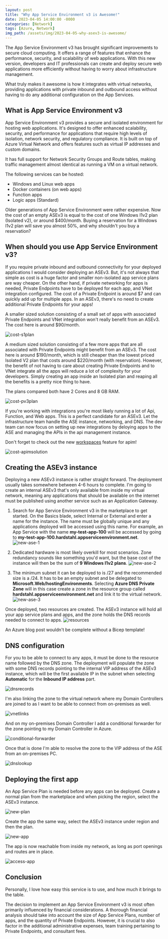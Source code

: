 ```yaml
---
layout: post
title: "Why App Service Environment v3 is Awesome!"
date: 2023-04-05 14:00:00 -0000
categories: [Network]
tags: [Azure, Network]
img_path: /assets/img/2023-04-05-why-asev3-is-awesome/
---
```


The App Service Environment v3 has brought significant improvements to secure cloud computing. It offers a range of features that enhance the performance, security, and scalability of web applications. With this new version, developers and IT professionals can create and deploy secure web applications more efficiently without having to worry about infrastructure management.

What truly makes it awesome is how it integrates with virtual networks, providing applications with private inbound and outbound access without having to do any additional configuration on the App Services.

## What is App Service Environment v3

App Service Environment v3 provides a secure and isolated environment for hosting web applications. It's designed to offer enhanced scalability, security, and performance for applications that require high levels of isolation, network security, and regulatory compliance. It is built on top of Azure Virtual Network and offers features such as virtual IP addresses and custom domains.

It has full support for Network Security Groups and Route tables, making traffic management almost identical as running a VM on a virtual network.

The following services can be hosted:

- Windows and Linux web apps
- Docker containers (on web apps)
- Function apps
- Logic apps (Standard)

Older generations of App Service Environment were rather expensive. Now the cost of an empty ASEv3 is equal to the cost of one Windows I1v2 plan (Isolated v2), or around $400/month. Buying a reservation for a Windows I1v2 plan will save you almost 50%, and why shouldn't you buy a reservation?

## When should you use App Service Environment v3?

If you require private inbound and outbound connectivity for your deployed applications I would consider deploying an ASEv3. But, it's not always that simple as cost is a huge factor and smaller non-isolated app service plans are way cheaper. On the other hand, if private networking for apps is needed, Private Endpoints have to be deployed for each app, and VNet integration configured. The cost of a Private Endpoint is around $7 and can quickly add up for multiple apps. In an ASEv3, there's no need to create additional Private Endpoints for your apps!

A smaller sized solution consisting of a small set of apps with associated Private Endpoints and VNet integration won't really benefit from an ASEv3. The cost here is around $90/month.

![cost-s1plan](cost-s1plan.png)

A medium sized solution consisting of a few more apps that are all associated with Private Endpoints might benefit from an ASEv3. The cost here is around $190/month, which is still cheaper than the lowest priced Isolated V2 plan that costs around $220/month (with reservation). However, the benefit of not having to care about creating Private Endpoints and to VNet integrate all the apps will reduce a lot of complexity for your developers. Simply creating an app inside an Isolated plan and reaping all the benefits is a pretty nice thing to have.

The plans compared both have 2 Cores and 8 GB RAM.

![cost-pv3plan](cost-pv3plan.png)

If you're working with integrations you're most likely running a lot of Api, Function, and Web apps. This is a perfect candidate for an ASEv3. Let the infrastructure team handle the ASE instance, networking, and DNS. The dev team can now focus on setting up new integrations by deloying apps to the ASE and managing the APIs in the api management instance.

Don't forget to check out the new [workspaces](https://learn.microsoft.com/en-us/azure/api-management/workspaces-overview) feature for apim!

![cost-apimsolution](cost-apimsolution.png)

## Creating the ASEv3 instance

Deploying a new ASEv3 instance is rather straight forward. The deployment usually takes somewhere between 4-6 hours to complete. I'm going to create an internal ASEv3 that's only available from inside my virtual network, meaning any applications that should be available on the internet must be published using another service such as an Application Gateway.

1. Search for App Service Environment v3 in the marketplace to get started. On the Basics blade, select Internal or External and enter a name for the instance. The name must be globally unique and any applications deployed will be accessed using this name. For example, an App Service with the name **my-test-app-100** will be accessed by going to **my-test-app-100.hardstahl.appserviceenvironment.net**.
   ![new-ase-1](new-ase-1.png)

2. Dedicated hardware is most likely overkill for most scenarios. Zone redundancy sounds like something you'd want, but the base cost of the instance will then be the sum of **9 Windows I1v2 plans**.
   ![new-ase-2](new-ase-2.png)

3. The minimum subnet it can be deployed to is /27 and the recommended size is a /24. It has to be an empty subnet and be delegated to **Microsoft.Web/hostingEnvironments**. Selecting **Azure DNS Private Zone** will in this case create a zone in the resource group called **hardstahl.appserviceenvironment.net** and link it to the virtual network.
   ![new-ase-3](new-ase-3.png)

Once deployed, two resources are created. The ASEv3 instance will hold all your app service plans and apps, and the zone holds the DNS records needed to connect to apps.
![resources](resources.png)

An Azure blog post wouldn't be complete without a Bicep template!

<script src="https://gist.github.com/Hardstl/e0e2dabe4beccaab60c496d488e97240.js"></script>

## DNS configuration

For you to be able to connect to any apps, it must be done to the resource name followed by the DNS zone. The deployment will populate the zone with some DNS records pointing to the internal VIP address of the ASEv3 instance, which will be the first available IP in the subnet when selecting **Automatic** for the **Inbound IP address** part.

![dnsrecords](dnsrecords.png)

I'm also linking the zone to the virtual network where my Domain Controllers are joined to as I want to be able to connect from on-premises as well.

![vnetlinks](vnetlinks.png)

And on my on-premises Domain Controller I add a conditional forwarder for the zone pointing to my Domain Controller in Azure.

![conditional-forwarder](conditional-forwarder.png)

Once that is done I'm able to resolve the zone to the VIP address of the ASE from an on-premises PC.

![dnslookup](dnslookup.png)

## Deploying the first app

An App Service Plan is needed before any apps can be deployed. Create a normal plan from the marketplace and when picking the region, select the ASEv3 instance.

![new-plan](new-plan.png)

Create the app the same way, select the ASEv3 instance under region and then the plan.

![new-app](new-app.png)

The app is now reachable from inside my network, as long as port openings and routes are in place.

![access-app](access-app.png)

## Conclusion

Personally, I love how easy this service is to use, and how much it brings to the table.

The decision to implement an App Service Environment v3 is most often primarily influenced by financial considerations. A thorough financial analysis should take into account the size of App Service Plans, number of apps, and the quantity of Private Endpoints. However, it is crucial to also factor in the additional administrative expenses, team training pertaining to Private Endpoints, and consultant fees. 